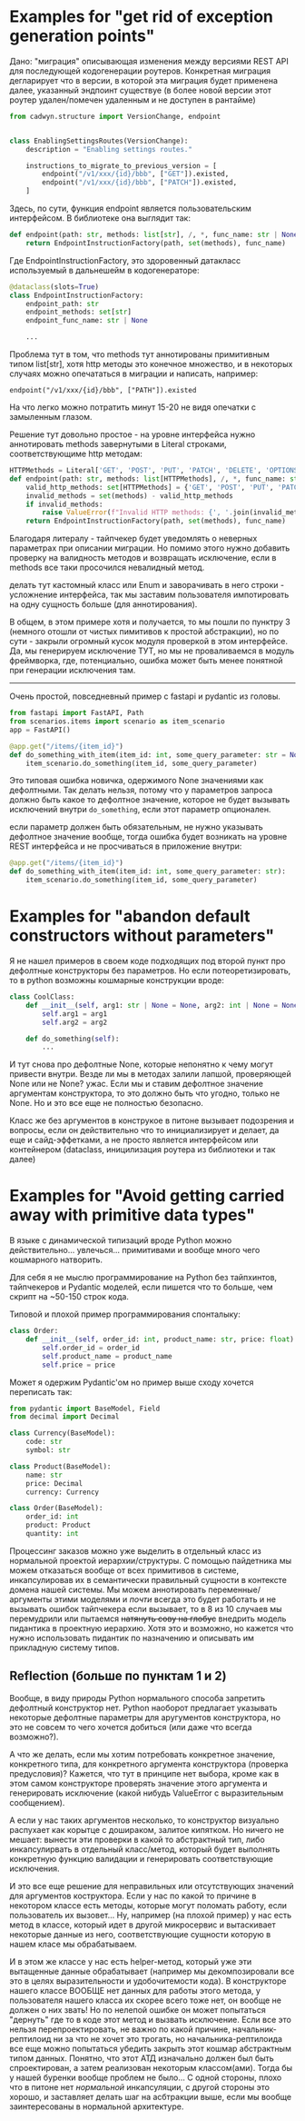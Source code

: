 # Examples for "get rid of exception generation points"

Дано: "миграция" описывающая изменения между версиями REST API для последующей кодогенерации роутеров.
Конкретная миграция дегларирует что в версии, в которой эта миграция будет применена далее,
указанный эндпоинт существуе (в более новой версии этот роутер удален/помечен удаленным и не доступен в рантайме)


```python
from cadwyn.structure import VersionChange, endpoint


class EnablingSettingsRoutes(VersionChange):
    description = "Enabling settings routes."

    instructions_to_migrate_to_previous_version = [
        endpoint("/v1/xxx/{id}/bbb", ["GET"]).existed,
        endpoint("/v1/xxx/{id}/bbb", ["PATCH"]).existed,
    ]
```

Здесь, по сути, функция endpoint является пользовательским интерфейсом. В библиотеке она выглядит так:

```python
def endpoint(path: str, methods: list[str], /, *, func_name: str | None = None) -> EndpointInstructionFactory:
    return EndpointInstructionFactory(path, set(methods), func_name)
```

Где EndpointInstructionFactory, это здоровенный датакласс используемый в дальнешейм в кодогенераторе:

```python
@dataclass(slots=True)
class EndpointInstructionFactory:
    endpoint_path: str
    endpoint_methods: set[str]
    endpoint_func_name: str | None

    ...
```

Проблема тут в том, что methods тут аннотированы примитивным типом list[str], хотя http методы это конечное множество, и в некоторых случаях можно опечататься в миграции и написать, например:

```
endpoint("/v1/xxx/{id}/bbb", ["PATH"]).existed
```

На что легко можно потратить минут 15-20 не видя опечатки с замыленным глазом.

Решение тут довольно простое - на уровне интерфейса нужно аннотировать methods завернутыми в Literal строками,
соответствующиме http методам:

```python
HTTPMethods = Literal['GET', 'POST', 'PUT', 'PATCH', 'DELETE', 'OPTIONS', 'HEAD']
def endpoint(path: str, methods: list[HTTPMethods], /, *, func_name: str | None = None) -> EndpointInstructionFactory:
    valid_http_methods: set[HTTPMethods] = {'GET', 'POST', 'PUT', 'PATCH', 'DELETE', 'OPTIONS', 'HEAD'}
    invalid_methods = set(methods) - valid_http_methods
    if invalid_methods:
        raise ValueError(f"Invalid HTTP methods: {', '.join(invalid_methods)}")
    return EndpointInstructionFactory(path, set(methods), func_name)
```

Благодаря литералу - тайпчекер будет уведомлять о неверных параметрах при описании миграции.
Но помимо этого нужно добавить проверку на валидность методов и возвращать исключение, если в methods все таки просочился невалидный метод.

делать тут кастомный класс или Enum и заворачивать в него строки - усложнение интерфейса, так мы заставим пользователя импотировать на одну сущность больше (для аннотирования).

В общем, в этом примере хотя и получается, то мы пошли по пунктру 3 (немного отошли от чистых пимитивов к простой абстракции), но по сути - закрыли огромный кусок модуля проверкой в этом интерфейсе. Да, мы генерируем исключение ТУТ, но мы не проваливаемся в модуль фреймворка, где, потенциально, ошибка может быть менее понятной при генерации исключения там.

---

Очень простой, повседневный пример с fastapi и pydantic из головы.

```python
from fastapi import FastAPI, Path
from scenarios.items import scenario as item_scenario
app = FastAPI()

@app.get("/items/{item_id}")
def do_something_with_item(item_id: int, some_query_parameter: str = None):
    item_scenario.do_something(item_id, some_query_parameter)
```

Это типовая ошибка новичка, одержимого None значениями как дефолтными. Так делать нельзя, потому что
у параметров запроса должно быть какое то дефолтное значение, которое не будет вызывать исключений внутри `do_something`, если этот параметр опционален.

если параметр должен быть обязательным, не нужно указывать дефолтное значение вообще, тогда ошибка будет возникать на уровне REST интерфейса и не просчиваться в приложение внутри:

```python
@app.get("/items/{item_id}")
def do_something_with_item(item_id: int, some_query_parameter: str):
    item_scenario.do_something(item_id, some_query_parameter)
```

# Examples for "abandon default constructors without parameters"

Я не нашел примеров в своем коде подходящих под второй пункт про дефолтные конструкторы без параметров.
Но если потеоретизировать, то в python возможны кошмарные конструкции вроде:

```python
class CoolClass:
    def __init__(self, arg1: str | None = None, arg2: int | None = None):
        self.arg1 = arg1
        self.arg2 = arg2

    def do_something(self):
        ...
```

И тут снова про дефолтные None, которые непонятно к чему могут привести внутри. Везде ли мы в методах залили лапшой, проверяющей None или не None? ужас.
Если мы и ставим дефолтное значение аргументам конструктора, то это должно быть что угодно, только не None. Но и это все еще не полностью безопасно.

Класс же без аргументов в конструкое в питоне вызывает подозрения и вопросы, если он действительно что то инициализирует и делает, да еще и сайд-эффетками, а не просто является интерфейсом или контейнером (dataclass, иницилизация роутера из библиотеки и так далее)


# Examples for "Avoid getting carried away with primitive data types"

В языке с динамической типизаций вроде Python можно действительно... увлечься... примитивами и вообще много чего кошмарного натворить.

Для себя я не мыслю программирование на Python без тайпхинтов, тайпчекеров и Pydantic моделей, если пишется что то больше, чем скрипт на ~50-150 строк кода.

Типовой и плохой пример программирования спонталыку:

```python
class Order:
    def __init__(self, order_id: int, product_name: str, price: float):
        self.order_id = order_id
        self.product_name = product_name
        self.price = price
```

Может я одержим Pydantic'ом но пример выше сходу хочется переписать так:

```python
from pydantic import BaseModel, Field
from decimal import Decimal

class Currency(BaseModel):
    code: str
    symbol: str

class Product(BaseModel):
    name: str
    price: Decimal
    currency: Currency

class Order(BaseModel):
    order_id: int
    product: Product
    quantity: int
```

Процессинг заказов можно уже выделить в отдельный класс из нормальной проектой иерархии/структуры. С помощью пайдетника мы можем отказаться вообще от всех примитивов в системе, инкапсулировав их в семантически правильный сущности в контексте домена нашей системы. Мы можем аннотировать переменные/аргументы этими
моделями и *почти* всегда это будет работать и не вызывать ошибок тайпчекера если вызывает, то в 8 из 10 случаев мы перемудрили или пытаемся ~~натянуть сову на глобус~~ внедрить модель пидантика в проектную иерархию. Хотя это и возможно, но кажется что нужно использовать пидантик по назначению и описывать им прикладную систему типов.

## Reflection (больше по пунктам 1 и 2)

Вообще, в виду природы Python нормального способа запретить дефолтный конструктор нет. Python наоборот предлагает указывать некоторые дефолтные параметры для
аругументов конструктора, но это не совсем то чего хочется добиться (или даже что всегда возможно?).

А что же делать, если мы хотим потребовать конкретное значение, конкретного типа,  для конкретного аргумента конструктора (проверка предусловия)? Кажется, что тут в принципе нет выбора, кроме как в этом самом конструкторе проверять значение этого аргумента и генерировать исключение (какой нибудь ValueError с выразительным сообщением).

А если у нас таких аргументов несколько, то конструктор визуально распухает как корытце с дошираком, залитое кипятком. Но ничего не мешает: вынести эти проверки в какой то абстрактный тип, либо инкапсулирвать в отдельный класс/метод, который будет выполнять конкретную функцию валидации и генерировать соответствующие исключения.

И это все еще решение для неправильных или отсутствующих значений для аргументов коструктора. Если у нас по какой то причине в некотором классе есть методы, которые могут поломать работу, если пользователь их вызовет... Ну, например (на плохой пример) у нас есть метод в классе, который идет в другой микросервис и вытаскивает некоторые данные из него, соответствующие сущности которую в нашем класе мы обрабатываем.

И в этом же классе у нас есть helper-метод, который уже эти вытащенные данные обрабатывает (например мы декомпозировали все это в целях выразительности и удобочитемости кода). В конструкторе нашего классе ВООБЩЕ нет данных для работы этого метода, у пользователя нашего класса их скорее всего тоже нет, он вообще не должен о них звать! Но по нелепой ошибке он может попытаться "дернуть" где то в коде этот метод и вызвать исключение. Если все это нельзя перепроектировать, не важно по какой причине, начальник-рептилоид ни за что не хочет это трогать, но начальника-рептилоида все еще можно попытаться убедить закрыть этот кошмар абстрактным типом данных. Понятно, что этот АТД изначально должен был быть спроектирован, а затем реализован некоторым классом(ами). Тогда бы у нашей буренки вообще проблем не было... С одной стороны, плохо что в питоне нет *нормальной* инкапсуляции, с другой стороны это хорошо, и заставляет делать шаг на асбтракции выше, если мы вообще заинтересованы в нормальной архитектуре.
